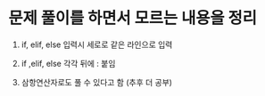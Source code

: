 # 문제 풀이를 하면서 모르는 내용을 정리

1. if, elif, else 입력시 세로로 같은 라인으로 입력 

2. if ,elif, else 각각 뒤에 : 붙임

3. 삼항연산자로도 풀 수 있다고 함 (추후 더 공부)

